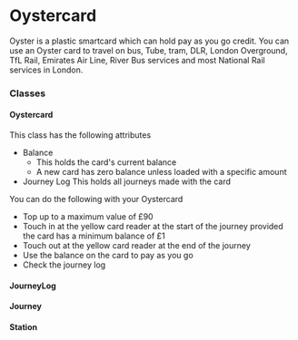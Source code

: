 # Oystercard

Oyster is a plastic smartcard which can hold pay as you go credit. You can use an Oyster card to travel on bus, Tube, tram, DLR, London Overground, TfL Rail, Emirates Air Line, River Bus services and most National Rail services in London.

### Classes

#### Oystercard

This class has the following attributes
- Balance
    - This holds the card's current balance
    - A new card has zero balance unless loaded with a specific amount
- Journey Log
  This holds all journeys made with the card

You can do the following with your Oystercard
- Top up to a maximum value of £90
- Touch in at the yellow card reader at the start of the journey provided the card has a minimum balance of £1
- Touch out at the yellow card reader at the end of the journey
- Use the balance on the card to pay as you go
- Check the journey log

#### JourneyLog

#### Journey

#### Station
